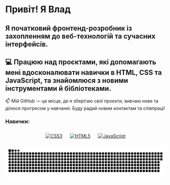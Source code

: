 # Привіт! Я Влад
## Я початковий фронтенд-розробник із захопленням до веб-технологій та сучасних інтерфейсів.
## 💻 Працюю над проєктами, які допомагають мені вдосконалювати навички в HTML, CSS та JavaScript, та знайомлюся з новими інструментами й бібліотеками.
📫 Мій GitHub — це місце, де я зберігаю свої проєкти, вивчаю нове та ділюся прогресом у навчанні. Буду радий новим контактам та співпраці!
### Навички: 
<div align="center">  
<a href="https://www.w3schools.com/css/" target="_blank"><img style="margin: 10px" src="https://profilinator.rishav.dev/skills-assets/css3-original-wordmark.svg" alt="CSS3" height="50" /></a>  
<a href="https://en.wikipedia.org/wiki/HTML5" target="_blank"><img style="margin: 10px" src="https://profilinator.rishav.dev/skills-assets/html5-original-wordmark.svg" alt="HTML5" height="50" /></a>  
<a href="https://www.javascript.com/" target="_blank"><img style="margin: 10px" src="https://profilinator.rishav.dev/skills-assets/javascript-original.svg" alt="JavaScript" height="50" /></a>  
</div>


![snake gif](https://github.com/VladoSS2330/VladoSS2330/blob/output/github-snake-dark.svg)
